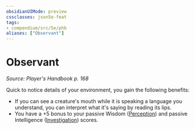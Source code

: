 ```yaml
---
obsidianUIMode: preview
cssclasses: json5e-feat
tags:
- compendium/src/5e/phb
aliases: ["Observant"]
---
```

# Observant
*Source: Player's Handbook p. 168*  

Quick to notice details of your environment, you gain the following benefits:

- If you can see a creature's mouth while it is speaking a language you understand, you can interpret what it's saying by reading its lips.  
- You have a +5 bonus to your passive Wisdom ([Perception](../../../Rules%20&%20Options/5e%20Rules/skills.md##Perception)) and passive Intelligence ([Investigation](../../../Rules%20&%20Options/5e%20Rules/skills.md##Investigation)) scores.